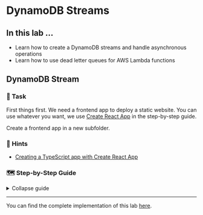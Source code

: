 # DynamoDB Streams

## In this lab …

- Learn how to create a DynamoDB streams and handle asynchronous operations
- Learn how to use dead letter queues for AWS Lambda functions

## DynamoDB Stream

### 📝 Task

First things first. We need a frontend app to deploy a static website. You can use whatever you want, we use [Create React App](https://github.com/facebook/create-react-app) in the step-by-step guide.

Create a frontend app in a new subfolder.

### 🔎 Hints

- [Creating a TypeScript app with Create React App](https://create-react-app.dev/docs/getting-started/#creating-a-typescript-app)

### 🗺  Step-by-Step Guide

<details>
<summary>Collapse guide</summary>

1. Run create-react-app to bootstrap a new CRA project:
  ```bash
  npx create-react-app frontend --template typescript
  ```

</details>

---

You can find the complete implementation of this lab [here](https://github.com/superluminar-io/serverless-workshop/tree/main/packages/lab4).
